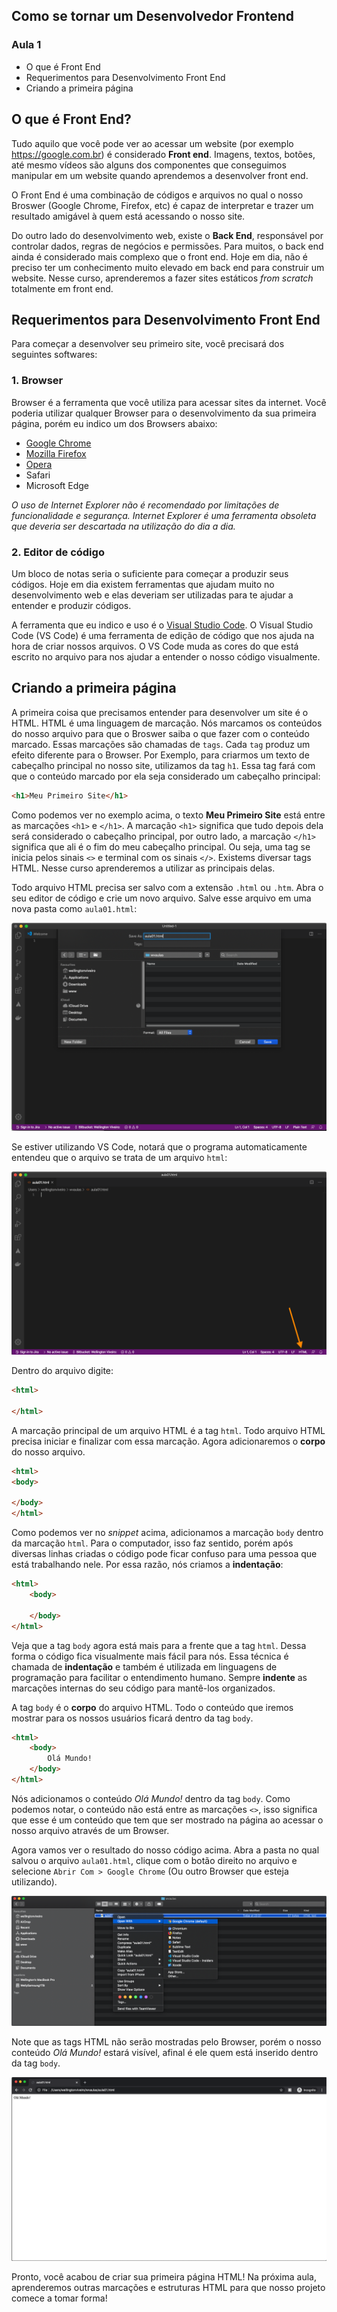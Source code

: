 ## Como se tornar um Desenvolvedor Frontend
### Aula 1

- O que é Front End
- Requerimentos para Desenvolvimento Front End
- Criando a primeira página


[](https://www.youtube.com/embed/pwR0Fhk4IWs)


## O que é Front End?


Tudo aquilo que você pode ver ao acessar um website (por exemplo https://google.com.br) é considerado **Front end**. Imagens, textos, botões, até mesmo vídeos são alguns dos componentes que conseguimos manipular em um website quando aprendemos a desenvolver front end.

O Front End é uma combinação de códigos e arquivos no qual o nosso Broswer (Google Chrome, Firefox, etc) é capaz de interpretar e trazer um resultado amigável à quem está acessando o nosso site.


Do outro lado do desenvolvimento web, existe o **Back End**, responsável por controlar dados, regras de negócios e permissões. Para muitos, o back end ainda é considerado mais complexo que o front end. Hoje em dia, não é preciso ter um conhecimento muito elevado em back end para construir um website. Nesse curso, aprenderemos a fazer sites estáticos *from scratch* totalmente em front end.

## Requerimentos para Desenvolvimento Front End

Para começar a desenvolver seu primeiro site, você precisará dos seguintes softwares:

### 1. Browser

Browser é a ferramenta que você utiliza para acessar sites da internet. Você poderia utilizar qualquer Browser para o desenvolvimento da sua primeira página, porém eu indico um dos Browsers abaixo:

- [Google Chrome](https://www.google.com.au/chrome/)
- [Mozilla Firefox](https://www.mozilla.org/en-US/firefox/new/)
- [Opera](https://www.opera.com/)
- Safari
- Microsoft Edge

*O uso de Internet Explorer não é recomendado por limitações de funcionalidade e segurança. Internet Explorer é uma ferramenta obsoleta que deveria ser descartada na utilização do dia a dia.*

### 2. Editor de código

Um bloco de notas seria o suficiente para começar a produzir seus códigos. Hoje em dia existem ferramentas que ajudam muito no desenvolvimento web e elas deveriam ser utilizadas para te ajudar a entender e produzir códigos.

A ferramenta que eu indico e uso é o [Visual Studio Code](https://code.visualstudio.com/). O Visual Studio Code (VS Code) é uma ferramenta de edição de código que nos ajuda na hora de criar nossos arquivos. O VS Code muda as cores do que está escrito no arquivo para nos ajudar a entender o nosso código visualmente.

## Criando a primeira página


A primeira coisa que precisamos entender para desenvolver um site é o HTML. HTML é uma linguagem de marcação. Nós marcamos os conteúdos do nosso arquivo para que o Broswer saiba o que fazer com o conteúdo marcado. Essas marcações são chamadas de `tags`. Cada `tag` produz um efeito diferente para o Browser. Por Exemplo, para criarmos um texto de cabeçalho principal no nosso site, utilizamos da tag `h1`. Essa tag fará com que o conteúdo marcado por ela seja considerado um cabeçalho principal:

```html
<h1>Meu Primeiro Site</h1>
```

Como podemos ver no exemplo acima, o texto **Meu Primeiro Site** está entre as marcações `<h1>` e `</h1>`. A marcação `<h1>` significa que tudo depois dela será considerado o cabeçalho principal, por outro lado, a marcação `</h1>` significa que ali é o fim do meu cabeçalho principal. Ou seja, uma tag se inicia pelos sinais `<>` e terminal com os sinais `</>`. Existems diversar tags HTML. Nesse curso aprenderemos a utilizar as principais delas.


Todo arquivo HTML precisa ser salvo com a extensão `.html` ou `.htm`. Abra o seu editor de código e crie um novo arquivo. Salve esse arquivo em uma nova pasta como `aula01.html`:

![salvar arquivo como aula01.html](/pages/br/como-se-tornar-frontend-dev-1/img001.png)


Se estiver utilizando VS Code, notará que o programa automaticamente entendeu que o arquivo se trata de um arquivo `html`:

![VS Code automaticamente entende arquivo HTML](/pages/br/como-se-tornar-frontend-dev-1/img002.png)


Dentro do arquivo digite:

```html
<html>

</html>
```

A marcação principal de um arquivo HTML é a tag `html`. Todo arquivo HTML precisa iniciar e finalizar com essa marcação. Agora adicionaremos o **corpo** do nosso arquivo.

```html
<html>
<body>

</body>
</html>
```

Como podemos ver no *snippet* acima, adicionamos a marcação `body` dentro da marcação `html`. Para o computador, isso faz sentido, porém após diversas linhas criadas o código pode ficar confuso para uma pessoa que está trabalhando nele. Por essa razão, nós criamos a **indentação**:

```html
<html>
    <body>
        
    </body>
</html>
```

Veja que a tag `body` agora está mais para a frente que a tag `html`. Dessa forma o código fica visualmente mais fácil para nós. Essa técnica é chamada de **indentação** e também é utilizada em linguagens de programação para facilitar o entendimento humano. Sempre **indente** as marcações internas do seu código para mantê-los organizados.


A tag `body` é o **corpo** do arquivo HTML. Todo o conteúdo que iremos mostrar para os nossos usuários ficará dentro da tag `body`.


```html
<html>
    <body>
        Olá Mundo!
    </body>
</html>
```

Nós adicionamos o conteúdo *Olá Mundo!* dentro da tag `body`. Como podemos notar, o conteúdo não está entre as marcações `<>`, isso significa que esse é um conteúdo que tem que ser mostrado na página ao acessar o nosso arquivo através de um Browser.

Agora vamos ver o resultado do nosso código acima. Abra a pasta no qual salvou o arquivo `aula01.html`, clique com o botão direito no arquivo e selecione `Abrir Com > Google Chrome` (Ou outro Browser que esteja utilizando).

![Abra o arquivo no Browser](/pages/br/como-se-tornar-frontend-dev-1/img003.png)

Note que as tags HTML não serão mostradas pelo Browser, porém o nosso conteúdo *Olá Mundo!* estará visível, afinal é ele quem está inserido dentro da tag `body`.

![Resultado da Aula 01](/pages/br/como-se-tornar-frontend-dev-1/img004.png)

Pronto, você acabou de criar sua primeira página HTML! Na próxima aula, aprenderemos outras marcações e estruturas HTML para que nosso projeto comece a tomar forma!
